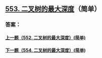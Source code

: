 ## [553. 二叉树的最大深度](https://leetcode-cn.com/problems/merge-two-sorted-lists/)（简单）





### 答案：



#### [上一题（552. 二叉树的最大深度）(简单)](https://github.com/sdwwld/leetCode/blob/master/src/main/java/com/wld/java/leetcode/leetCode0552.md)

#### [下一题（554. 二叉树的最大深度）(简单)](https://github.com/sdwwld/leetCode/blob/master/src/main/java/com/wld/java/leetcode/leetCode0554.md)